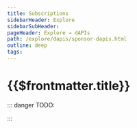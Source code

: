 ```yaml
---
title: Subscriptions
sidebarHeader: Explore
sidebarSubHeader:
pageHeader: Explore → dAPIs
path: /explore/dapis/sponsor-dapis.html
outline: deep
tags:
---
```


<PageHeader/>

<SearchHighlight/>

# {{$frontmatter.title}}

::: danger TODO:

:::

